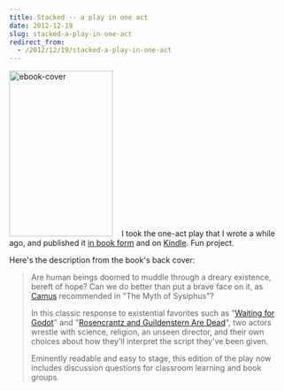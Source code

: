 ```yaml
---
title: Stacked -- a play in one act
date: 2012-12-19
slug: stacked-a-play-in-one-act
redirect_from:
  - /2012/12/19/stacked-a-play-in-one-act
---
```


<a href="http://www.amazon.com/Stacked-play-one-act-ebook/dp/B00APMOGMG" target="_blank" rel="attachment wp-att-52"><img class="wp-image-52 alignright" style="margin-right:16px;" alt="ebook-cover" src="http://sivanea.com/wp-content/uploads/2012/12/ebook-cover.jpg?w=187" width="187" height="300" /></a>I took the one-act play that I wrote a while ago, and published it <a href="http://www.amazon.com/Stacked-play-one-Daniel-Hardman/dp/1481282948" target="_blank">in book form</a> and on <a href="http://www.amazon.com/Stacked-play-one-act-ebook/dp/B00APMOGMG" target="_blank">Kindle</a>. Fun project.

Here's the description from the book's back cover:
<blockquote>Are human beings doomed to muddle through a dreary existence, bereft of hope? Can we do better than put a brave face on it, as <a class="zem_slink" title="Albert Camus" href="http://en.wikipedia.org/wiki/Albert_Camus" target="_blank" rel="wikipedia">Camus</a> recommended in "The Myth of Sysiphus"?

In this classic response to existential favorites such as "<a class="zem_slink" title="Waiting for Godot" href="http://en.wikipedia.org/wiki/Waiting_for_Godot" target="_blank" rel="wikipedia">Waiting for Godot</a>" and "<a class="zem_slink" title="Rosencrantz and Guildenstern Are Dead" href="http://en.wikipedia.org/wiki/Rosencrantz_and_Guildenstern_Are_Dead" target="_blank" rel="wikipedia">Rosencrantz and Guildenstern Are Dead</a>", two actors wrestle with science, religion, an unseen director, and their own choices about how they'll interpret the script they've been given.

Eminently readable and easy to stage, this edition of the play now includes discussion questions for classroom learning and book groups.</blockquote>